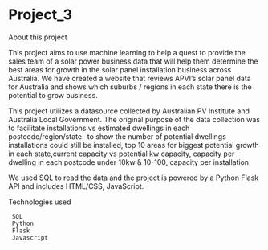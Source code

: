 # Project_3

About this project


This project aims to use machine learning to help a quest to provide the sales team of a solar power business data that will help them determine the best areas for growth in the solar panel installation business across Australia. We have created a website that reviews APVI’s solar panel data for Australia and shows which suburbs / regions in each state there is the potential to grow business.
 
This project utilizes a datasource collected by Australian PV Institute and Australia Local Government. The original purpose of the data collection was to facilitate installations vs estimated dwellings in each postcode/region/state– to show the number of potential dwellings installations could still be installed, top 10 areas for biggest potential growth in each state,current capacity vs potential kw capacity, capacity per dwelling in each postcode under 10kw & 10-100, capacity per installation

We used SQL to read the data and the project is powered by a Python Flask API and includes HTML/CSS, JavaScript.

Technologies used

     SQL
     Python
     Flask
     Javascript





